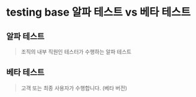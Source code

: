 # testing base 알파 테스트 vs 베타 테스트

## 알파 테스트

> 조직의 내부 직원인 테스터가 수행하는 알파 테스트

## 베타 테스트

> 고객 또는 최종 사용자가 수행합니다. (베타 버전)
